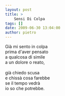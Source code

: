 ```yaml
---
layout: post
title: >
    Sensi Di Colpa
tags: []
date: 2009-06-30 13:04:00
author: pietro
---
```

Già mi sento in colpa<br/>prima d'aver pensato<br/>a qualcosa di simile<br/>a un dolore o reato,<br/><br/>già chiedo scusa<br/>e chissà cosa farebbe<br/>se il tempo vedrà<br/>io so che potrebbe.
